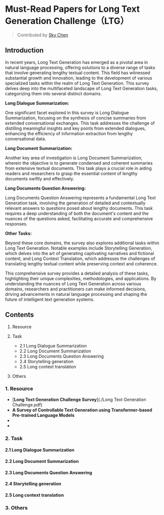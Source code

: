 # Must-Read Papers for Long Text Generation Challenge（LTG）

> Contributed by  [Sky Chen](https://notion-next-six-rouge.vercel.app/)

## Introduction

In recent years, Long Text Generation has emerged as a pivotal area in natural language processing, offering solutions to a diverse range of tasks that involve generating lengthy textual content. This field has witnessed substantial growth and innovation, leading to the development of various specialized tasks within the realm of Long Text Generation. This survey delves deep into the multifaceted landscape of Long Text Generation tasks, categorizing them into several distinct domains.

**Long Dialogue Summarization:**

One significant facet explored in this survey is Long Dialogue Summarization, focusing on the synthesis of concise summaries from extended conversational exchanges. This task addresses the challenge of distilling meaningful insights and key points from extended dialogues, enhancing the efficiency of information extraction from lengthy conversational data.

**Long Document Summarization:**

Another key area of investigation is Long Document Summarization, wherein the objective is to generate condensed and coherent summaries from extensive textual documents. This task plays a crucial role in aiding readers and researchers to grasp the essential content of lengthy documents swiftly and effectively.

**Long Documents Question Answering:**

Long Documents Question Answering represents a fundamental Long Text Generation task, involving the generation of detailed and contextually relevant answers to questions posed about lengthy documents. This task requires a deep understanding of both the document's content and the nuances of the questions asked, facilitating accurate and comprehensive responses.

**Other Tasks:**

Beyond these core domains, the survey also explores additional tasks within Long Text Generation. Notable examples include Storytelling Generation, which delves into the art of generating captivating narratives and fictional content, and Long Context Translation, which addresses the challenges of translating lengthy textual content while preserving context and coherence.

This comprehensive survey provides a detailed analysis of these tasks, highlighting their unique complexities, methodologies, and applications. By understanding the nuances of Long Text Generation across various domains, researchers and practitioners can make informed decisions, driving advancements in natural language processing and shaping the future of intelligent text generation systems.

## Contents

1. Resource

2. Task
   - 2.1 Long Dialogue Summarization
   - 2.2 Long Document Summarization
   - 2.3 Long Documents Question Answering
   - 2.4 Storytelling generation
   - 2.5 Long context translation
3. Others

### 1. Resource

- [**Long Text Generation Challenge Survey**](./Long Text Generation Challenge.pdf)
-  **A Survey of Controllable Text Generation using Transformer-based Pre-trained Language Models**
-  
- 

### 2. Task

#### 2.1 Long Dialogue Summarization

#### 2.2 Long Document Summarization

#### 2.3 Long Documents Question Answering

#### 2.4 Storytelling generation

#### 2.5 Long context translation

### 3. Others